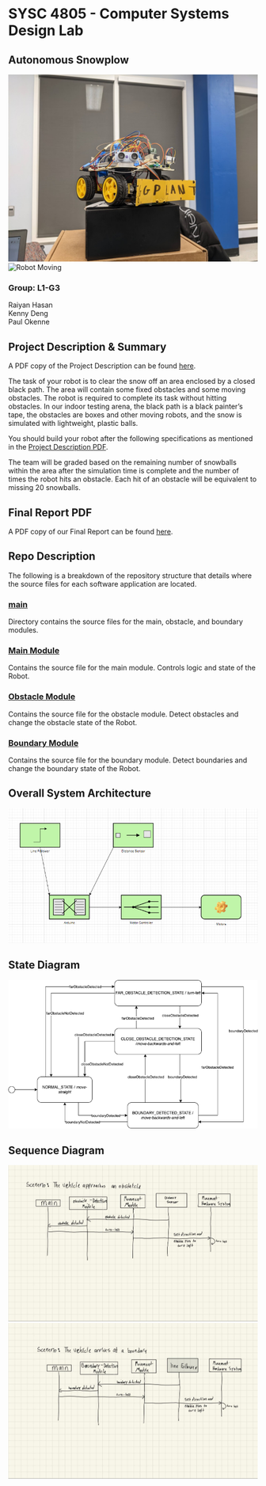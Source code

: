 # SYSC 4805 - Computer Systems Design Lab
## Autonomous Snowplow

![Robot Beauty Shot](docs/Robot.png)
![Robot Moving](docs/RobotMoving.gif)

### Group: L1-G3
Raiyan Hasan <br>
Kenny Deng <br>
Paul Okenne 

## Project Description & Summary
A PDF copy of the Project Description can be found [here](docs/ProjectDescription.pdf).

The task of your robot is to clear the snow off an area enclosed by a closed black path. The area will contain some fixed obstacles and some moving obstacles. The robot is required to complete its task without hitting obstacles. In our indoor testing arena, the black path is a black painter’s tape, the obstacles are boxes and other moving robots, and the snow is simulated with lightweight, plastic balls.

You should build your robot after the following specifications as mentioned in the [Project Description PDF](docs/ProjectDescription.pdf).

The team will be graded based on the remaining number of snowballs within the area after the simulation time is complete and the number of times the robot hits an obstacle. Each hit of an obstacle will be equivalent to missing 20 snowballs.

## Final Report PDF
A PDF copy of our Final Report can be found [here](docs/FinalReport.pdf).

## Repo Description
The following is a breakdown of the repository structure that details where the source files for each software application are located.

### [main](main)
Directory contains the source files for the main, obstacle, and boundary modules.

### [Main Module](main/main.ino)
Contains the source file for the main module. Controls logic and state of the Robot.

### [Obstacle Module](main/obstacle-module.ino)
Contains the source file for the obstacle module. Detect obstacles and change the obstacle state of the Robot.

### [Boundary Module](main/boundary-module.ino)
Contains the source file for the boundary module. Detect boundaries and change the boundary state of the Robot.


## Overall System Architecture
![Overall System Architecture Diagram](docs/OverallSystemArchitectureDiagram.png)

## State Diagram
![State Diagram](docs/StateDiagram.png)

## Sequence Diagram
![Obstacle Sequence Diagram](docs/SequenceDiagramObstacle.png)
![Boundary Sequence Diagram](docs/SequenceDiagramBoundary.png)
